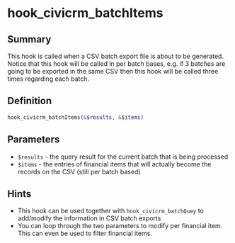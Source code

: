 # hook_civicrm_batchItems

## Summary

This hook is called when a CSV batch export file is about to be
generated. Notice that this hook will be called in per batch bases, e.g.
if 3 batches are going to be exported in the same CSV then this hook
will be called three times regarding each batch.

## Definition

```php
hook_civicrm_batchItems(&$results, &$items)
```

## Parameters

-   `$results` - the query result for the current batch that is being processed
-   `$items` - the entries of financial items that will actually become the records on the CSV (still per batch based)

## Hints

-   This hook can be used together with `hook_civicrm_batchQuey` to add/modify the information in CSV batch exports
-   You can loop through the two parameters to modify per financial item. This can even be used to filter financial items.
